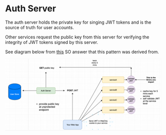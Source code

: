 # Auth Server

The auth server holds the private key for singing JWT tokens and is the source of truth for user accounts.

Other services request the public key from this server for verifying the integrity of JWT tokens signed by this server.

See diagram below from [this](https://stackoverflow.com/questions/56147281/use-jwt-to-authenticate-separate-api-microservice) SO answer that this pattern was derived from.

![Auth model from SO answer](../../docs/diagrams/auth-model.png)